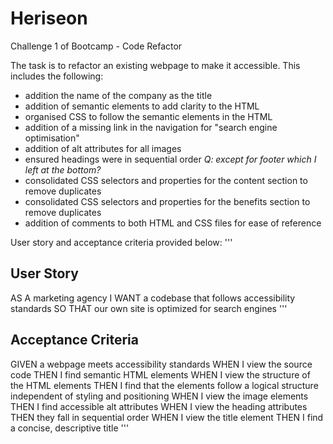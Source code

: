 # Heriseon
Challenge 1 of Bootcamp - Code Refactor 

The task is to refactor an existing webpage to make it accessible.
This includes the following:
 - addition the name of the company as the title 
 - addition of semantic elements to add clarity to the HTML 
 - organised CSS to follow the semantic elements in the HTML
 - addition of a missing link in the navigation for "search engine optimisation"
 - addition of alt attributes for all images
 - ensured headings were in sequential order *Q: except for footer which I left at the bottom?*
 - consolidated CSS selectors and properties for the content section to remove duplicates
 - consolidated CSS selectors and properties for the benefits section to remove duplicates
 - addition of comments to both HTML and CSS files for ease of reference

User story and acceptance criteria provided below:
'''
## User Story
AS A marketing agency
I WANT a codebase that follows accessibility standards
SO THAT our own site is optimized for search engines
'''
## Acceptance Criteria
GIVEN a webpage meets accessibility standards
WHEN I view the source code
THEN I find semantic HTML elements
WHEN I view the structure of the HTML elements
THEN I find that the elements follow a logical structure independent of styling and positioning
WHEN I view the image elements
THEN I find accessible alt attributes
WHEN I view the heading attributes
THEN they fall in sequential order
WHEN I view the title element
THEN I find a concise, descriptive title
'''
